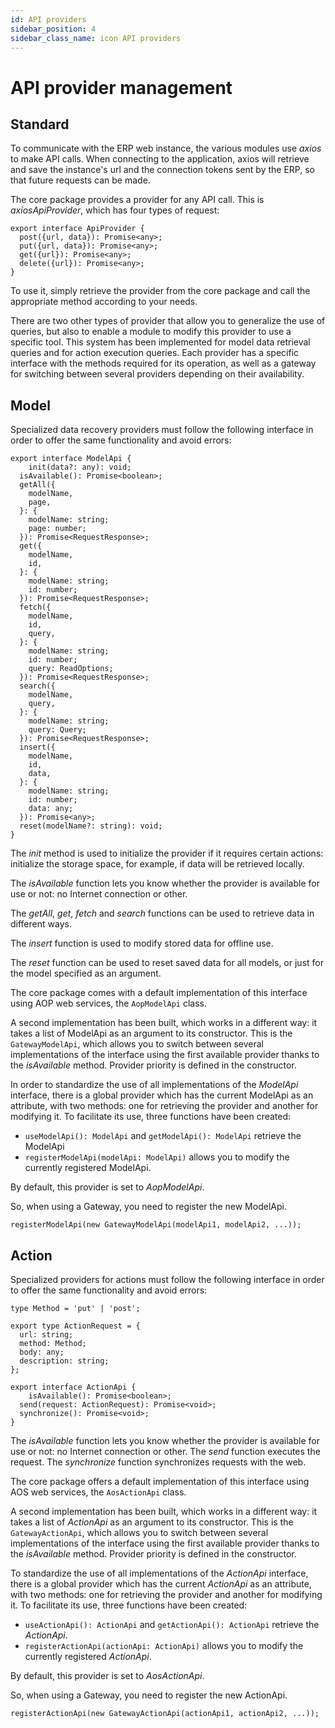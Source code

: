 ```yaml
---
id: API providers
sidebar_position: 4
sidebar_class_name: icon API providers
---
```


# API provider management

## Standard

To communicate with the ERP web instance, the various modules use *axios* to make API calls. When connecting to the application, axios will retrieve and save the instance's url and the connection tokens sent by the ERP, so that future requests can be made.

The core package provides a provider for any API call. This is *axiosApiProvider*, which has four types of request:

```tsx
export interface ApiProvider {
  post({url, data}): Promise<any>;
  put({url, data}): Promise<any>;
  get({url}): Promise<any>;
  delete({url}): Promise<any>;
}
```

To use it, simply retrieve the provider from the core package and call the appropriate method according to your needs.

There are two other types of provider that allow you to generalize the use of queries, but also to enable a module to modify this provider to use a specific tool. This system has been implemented for model data retrieval queries and for action execution queries. Each provider has a specific interface with the methods required for its operation, as well as a gateway for switching between several providers depending on their availability.

## Model

Specialized data recovery providers must follow the following interface in order to offer the same functionality and avoid errors:

```tsx
export interface ModelApi {
	init(data?: any): void;
  isAvailable(): Promise<boolean>;
  getAll({
    modelName,
    page,
  }: {
    modelName: string;
    page: number;
  }): Promise<RequestResponse>;
  get({
    modelName,
    id,
  }: {
    modelName: string;
    id: number;
  }): Promise<RequestResponse>;
  fetch({
    modelName,
    id,
    query,
  }: {
    modelName: string;
    id: number;
    query: ReadOptions;
  }): Promise<RequestResponse>;
  search({
    modelName,
    query,
  }: {
    modelName: string;
    query: Query;
  }): Promise<RequestResponse>;
  insert({
    modelName,
    id,
    data,
  }: {
    modelName: string;
    id: number;
    data: any;
  }): Promise<any>;
  reset(modelName?: string): void;
}
```

The *init* method is used to initialize the provider if it requires certain actions: initialize the storage space, for example, if data will be retrieved locally.

The *isAvailable* function lets you know whether the provider is available for use or not: no Internet connection or other.

The *getAll*, *get*, *fetch* and *search* functions can be used to retrieve data in different ways.

The *insert* function is used to modify stored data for offline use.

The *reset* function can be used to reset saved data for all models, or just for the model specified as an argument.

The core package comes with a default implementation of this interface using AOP web services, the `AopModelApi` class.

A second implementation has been built, which works in a different way: it takes a list of ModelApi as an argument to its constructor. This is the `GatewayModelApi`, which allows you to switch between several implementations of the interface using the first available provider thanks to the *isAvailable* method. Provider priority is defined in the constructor.

In order to standardize the use of all implementations of the *ModelApi* interface, there is a global provider which has the current ModelApi as an attribute, with two methods: one for retrieving the provider and another for modifying it. To facilitate its use, three functions have been created:

- `useModelApi(): ModelApi` and `getModelApi(): ModelApi` retrieve the ModelApi
- `registerModelApi(modelApi: ModelApi)` allows you to modify the currently registered ModelApi.

By default, this provider is set to *AopModelApi*.

So, when using a Gateway, you need to register the new ModelApi.

```tsx
registerModelApi(new GatewayModelApi(modelApi1, modelApi2, ...));
```

## Action

Specialized providers for actions must follow the following interface in order to offer the same functionality and avoid errors:

```tsx
type Method = 'put' | 'post';

export type ActionRequest = {
  url: string;
  method: Method;
  body: any;
  description: string;
};

export interface ActionApi {
	isAvailable(): Promise<boolean>;
  send(request: ActionRequest): Promise<void>;
  synchronize(): Promise<void>;
}
```

The *isAvailable* function lets you know whether the provider is available for use or not: no Internet connection or other. The *send* function executes the request. The *synchronize* function synchronizes requests with the web.

The core package offers a default implementation of this interface using AOS web services, the `AosActionApi` class.

A second implementation has been built, which works in a different way: it takes a list of *ActionApi* as an argument to its constructor. This is the `GatewayActionApi`, which allows you to switch between several implementations of the interface using the first available provider thanks to the *isAvailable* method. Provider priority is defined in the constructor.

To standardize the use of all implementations of the *ActionApi* interface, there is a global provider which has the current *ActionApi* as an attribute, with two methods: one for retrieving the provider and another for modifying it. To facilitate its use, three functions have been created:

- `useActionApi(): ActionApi` and `getActionApi(): ActionApi` retrieve the *ActionApi*.
- `registerActionApi(actionApi: ActionApi)` allows you to modify the currently registered *ActionApi*.

By default, this provider is set to *AosActionApi*.

So, when using a Gateway, you need to register the new ActionApi.

```tsx
registerActionApi(new GatewayActionApi(actionApi1, actionApi2, ...));
```
